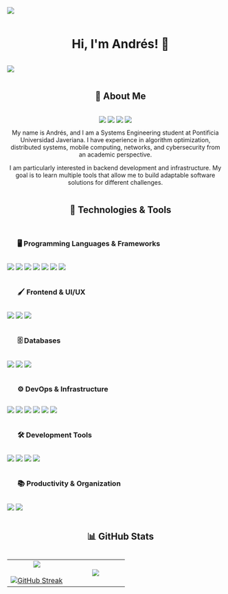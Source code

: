 <img src="https://user-images.githubusercontent.com/73097560/115834477-dbab4500-a447-11eb-908a-139a6edaec5c.gif">
<div id="user-content-toc">
  <ul align="center">
    <summary><h1 style="display: inline-block">Hi, I'm Andrés! 👋</h1></summary>
  </ul>
</div>
<img src="https://user-images.githubusercontent.com/73097560/115834477-dbab4500-a447-11eb-908a-139a6edaec5c.gif">


<div id="user-content-toc">
  <ul align="center">
    <summary><h2 style="display: inline-block">📖 About Me</h2></summary>
  </ul>
</div>
<p align="center">
  <a href="mailto:andresfelipe.marroquinmartin@gmail.com" target="blank"><img align="center" src="https://skillicons.dev/icons?i=gmail" /></a>
  <a href="https://www.instagram.com/felipe._1205/" target="blank"><img align="center" src="https://skillicons.dev/icons?i=instagram" /></a>
  <a href="https://www.linkedin.com/in/andres-marroquin-87a551219" target="blank"><img align="center" src="https://skillicons.dev/icons?i=linkedin" /></a>
  <a href="https://x.com/felipe_12O5" target="blank"><img align="center" src="https://skillicons.dev/icons?i=twitter" /></a>
</p>
<p align="center">
  My name is Andrés, and I am a Systems Engineering student at Pontificia Universidad Javeriana. I have experience in algorithm optimization, distributed systems, mobile computing, networks, and cybersecurity from an academic perspective.
</p>
<p align="center">
  I am particularly interested in backend development and infrastructure. My goal is to learn multiple tools that allow me to build adaptable software solutions for different challenges.
</p>


<div id="user-content-toc">
  <ul align="center">
    <summary><h2 style="display: inline-block">🚀 Technologies & Tools</h2></summary>
  </ul>
</div>
<div id="user-content-toc">
  <ul>
    <summary><h3 style="display: inline-block">🖥️ Programming Languages & Frameworks</h3></summary>
  </ul>
</div>
<p>
  <a>
    <img src="https://skillicons.dev/icons?i=java" />
    <img src="https://skillicons.dev/icons?i=c" />
    <img src="https://skillicons.dev/icons?i=cpp" />
    <img src="https://skillicons.dev/icons?i=kotlin" />
    <img src="https://skillicons.dev/icons?i=py" />
    <img src="https://skillicons.dev/icons?i=r" />
    <img src="https://skillicons.dev/icons?i=spring" />
  </a>
</p>
<div id="user-content-toc">
  <ul>
    <summary><h3 style="display: inline-block">🖌️ Frontend & UI/UX</h3></summary>
  </ul>
</div>
<p>
  <a>
    <img src="https://skillicons.dev/icons?i=html" />
    <img src="https://skillicons.dev/icons?i=css" />
    <img src="https://skillicons.dev/icons?i=figma" />
  </a>
</p>
<div id="user-content-toc">
  <ul>
    <summary><h3 style="display: inline-block">🗄️ Databases</h3></summary>
  </ul>
</div>
<p>
  <a>
    <img src="https://skillicons.dev/icons?i=mongodb" />
    <img src="https://skillicons.dev/icons?i=mysql" />
    <img src="https://skillicons.dev/icons?i=firebase" />
  </a>
</p>
<div id="user-content-toc">
  <ul>
    <summary><h3 style="display: inline-block">⚙️ DevOps & Infrastructure</h3></summary>
  </ul>
</div>
<p>
  <a>
    <img src="https://skillicons.dev/icons?i=git" />
    <img src="https://skillicons.dev/icons?i=docker" />
    <img src="https://skillicons.dev/icons?i=githubactions" />
    <img src="https://skillicons.dev/icons?i=gradle" />
    <img src="https://skillicons.dev/icons?i=maven" />
    <img src="https://skillicons.dev/icons?i=nginx" />
  </a>
</p>
<div id="user-content-toc">
  <ul>
    <summary><h3 style="display: inline-block">🛠️ Development Tools</h3></summary>
  </ul>
</div>
<p>
  <a>
    <img src="https://skillicons.dev/icons?i=androidstudio" />
    <img src="https://skillicons.dev/icons?i=vscode" />
    <img src="https://skillicons.dev/icons?i=replit" />
    <img src="https://skillicons.dev/icons?i=ubuntu" />
  </a>
</p>
<div id="user-content-toc">
  <ul>
    <summary><h3 style="display: inline-block">📚 Productivity & Organization</h3></summary>
  </ul>
</div>
<p>
  <a>
    <img src="https://skillicons.dev/icons?i=notion" />
    <img src="https://skillicons.dev/icons?i=obsidian" />
  </a>
</p>
<div id="user-content-toc">
  <ul align="center">
    <summary><h2 style="display: inline-block">📊 GitHub Stats</h2></summary>
  </ul>
</div>
<table align="center">
<tr border="none">
<td width="50%" align="center">
  <img  align="center"  src="https://github-readme-stats.vercel.app/api?username=Felipe-1205&theme=dark&show_icons=true&show=reviews,discussions_started,discussions_answered,prs_merged,prs_merged_percentage&aa" />
  <br></br>
  <a href="https://git.io/streak-stats"><img src="https://github-readme-streak-stats.herokuapp.com?user=Felipe-1205&theme=dark&date_format=j%20M%5B%20Y%5D&mode=weekly&aa" alt="GitHub Streak" /></a>
</td>
<td width="50%" align="center">
  <img  align="center" src="https://github-readme-stats.anuraghazra1.vercel.app/api/top-langs/?username=Felipe-1205&theme=dark&langs_count=20&aa"/>
  </td>
</tr>
</table>
